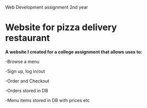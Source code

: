 Web Development assignment 2nd year

# Website for pizza delivery restaurant

**A website I created for a college assignment that allows uses to:**

-Browse a menu 

-Sign up, log in/out

-Order and Checkout

-Orders stored in DB

-Menu items stored in DB with prices etc


